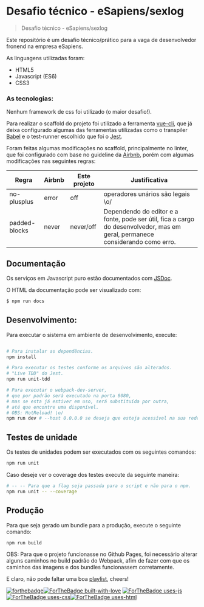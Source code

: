 # Desafio técnico - eSapiens/sexlog

> Desafio técnico - eSapiens/sexlog

Este repositório é um desafio técnico/prático para a vaga de desenvolvedor fronend na empresa eSapiens.


As linguagens utilizadas foram:

- HTML5
- Javascript (ES6)
- CSS3

### As tecnologias:

Nenhum framework de css foi utilizado (o maior desafio!).

Para realizar o scaffold do projeto foi utilizado a ferramenta [vue-cli](https://github.com/vuejs/vue-cli), que já deixa configurado algumas das ferramentas utilizadas como o transpiler [Babel](https://github.com/babel/babel) e o test-runner escolhido que foi o [Jest](https://github.com/facebook/jest).

Foram feitas algumas modificações no scaffold, principalmente no linter, que foi configurado com base no guideline da [Airbnb](https://github.com/airbnb/javascript), porém com algumas modificações nas seguintes regras:

|    Regra    | Airbnb | Este projeto | Justificativa |
|-------------|--------| -            |-
| no-plusplus | error  | off          | operadores unários são legais \o/
| padded-blocks | never | never/off | Dependendo do editor e a fonte, pode ser útil, fica a cargo do desenvolvedor, mas em geral, permanece considerando como erro.

## Documentação

Os serviços em Javascript puro estão documentados com [JSDoc](https://github.com/jsdoc3/jsdoc).

O HTML da documentação pode ser visualizado com:

```bash
$ npm run docs
```

## Desenvolvimento:

Para executar o sistema em ambiente de desenvolvimento, execute:

``` bash

# Para instalar as dependências.
npm install

# Para executar os testes conforme os arquivos são alterados.
# "Live TDD" do Jest.
npm run unit-tdd

# Para executar o webpack-dev-server,
# que por padrão será executado na porta 8080,
# mas se esta já estiver em uso, será substituída por outra,
# até que encontre uma disponível.
# OBS: HotReload! \o/
npm run dev # --host 0.0.0.0 se deseja que esteja acessível na sua rede local.
```

## Testes de unidade

Os testes de unidades podem ser executados com os seguintes comandos:

```bash
npm run unit
```

Caso deseje ver o coverage dos testes execute da seguinte maneira:

```bash
# -- -- Para que a flag seja passada para o script e não para o npm.
npm run unit -- --coverage
```
## Produção

Para que seja gerado um bundle para a produção, execute o seguinte comando:

```bash
npm run build
```
OBS: Para que o projeto funcionasse no Github Pages, foi necessário alterar alguns caminhos no build padrão do Webpack, afim de fazer com que os caminhos das imagens e dos bundles funcionassem corretamente.

E claro, não pode faltar uma boa [playlist](https://open.spotify.com/user/otaviotech/playlist/3wsxy4Se0BXoGe7mGyZZRy), cheers!

[![forthebadge](https://forthebadge.com/images/badges/built-by-hipsters.svg)](https://forthebadge.com)[![ForTheBadge built-with-love](http://ForTheBadge.com/images/badges/built-with-love.svg)](https://GitHub.com/Naereen/)
[![ForTheBadge uses-js](http://ForTheBadge.com/images/badges/uses-js.svg)](http://ForTheBadge.com)[![ForTheBadge uses-css](http://ForTheBadge.com/images/badges/uses-css.svg)](http://ForTheBadge.com)[![ForTheBadge uses-html](http://ForTheBadge.com/images/badges/uses-html.svg)](http://ForTheBadge.com)
